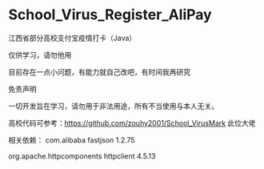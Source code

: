 # School_Virus_Register_AliPay
江西省部分高校支付宝疫情打卡（Java）

仅供学习，请勿他用

目前存在一点小问题，有能力就自己改吧，有时间我再研究

免责声明

一切开发旨在学习，请勿用于非法用途，所有不当使用与本人无关。


高校代码可参考：https://github.com/zouhy2001/School_VirusMark 此位大佬

相关依赖：
<dependency>
    <groupId>com.alibaba</groupId>
    <artifactId>fastjson</artifactId>
    <version>1.2.75</version>
</dependency>

<dependency>
    <groupId>org.apache.httpcomponents</groupId>
    <artifactId>httpclient</artifactId>
    <version>4.5.13</version>
</dependency>
